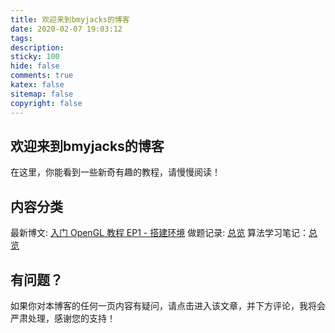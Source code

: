 ```yaml
---
title: 欢迎来到bmyjacks的博客
date: 2020-02-07 19:03:12
tags:
description:
sticky: 100
hide: false
comments: true
katex: false
sitemap: false
copyright: false
---
```


## 欢迎来到bmyjacks的博客

在这里，你能看到一些新奇有趣的教程，请慢慢阅读！

## 内容分类

最新博文: [入门 OpenGL 教程 EP1 - 搭建环境](https://www.bmyjacks.cn/2021/opengl-env/)
做题记录: [总览](/categories/做题记录/)
算法学习笔记：[总览](/categories/算法笔记/)

## 有问题？

如果你对本博客的任何一页内容有疑问，请点击进入该文章，并下方评论，我将会严肃处理，感谢您的支持！
